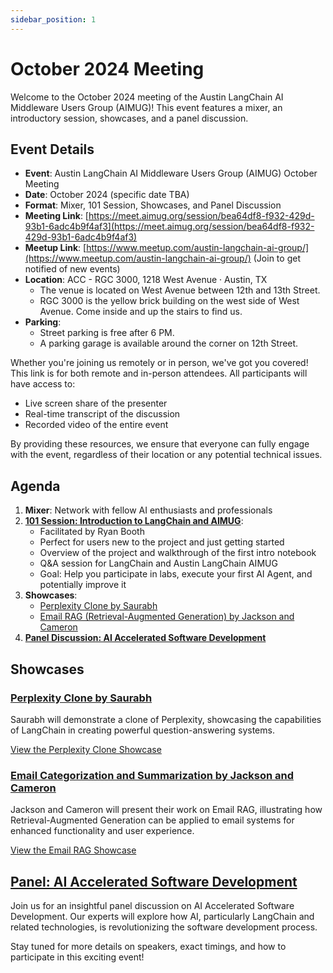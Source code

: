 ```yaml
---
sidebar_position: 1
---
```


# October 2024 Meeting

Welcome to the October 2024 meeting of the Austin LangChain AI Middleware Users Group (AIMUG)! This event features a mixer, an introductory session, showcases, and a panel discussion.

## Event Details

- **Event**: Austin LangChain AI Middleware Users Group (AIMUG) October Meeting
- **Date**: October 2024 (specific date TBA)
- **Format**: Mixer, 101 Session, Showcases, and Panel Discussion
- **Meeting Link**: [https://meet.aimug.org/session/bea64df8-f932-429d-93b1-6adc4b9f4af3](https://meet.aimug.org/session/bea64df8-f932-429d-93b1-6adc4b9f4af3)
- **Meetup Link**: [https://www.meetup.com/austin-langchain-ai-group/](https://www.meetup.com/austin-langchain-ai-group/) (Join to get notified of new events)
- **Location**: ACC - RGC 3000, 1218 West Avenue · Austin, TX
  - The venue is located on West Avenue between 12th and 13th Street.
  - RGC 3000 is the yellow brick building on the west side of West Avenue. Come inside and up the stairs to find us.
- **Parking**: 
  - Street parking is free after 6 PM.
  - A parking garage is available around the corner on 12th Street.

Whether you're joining us remotely or in person, we've got you covered! This link is for both remote and in-person attendees. All participants will have access to:
- Live screen share of the presenter
- Real-time transcript of the discussion
- Recorded video of the entire event

By providing these resources, we ensure that everyone can fully engage with the event, regardless of their location or any potential technical issues.

## Agenda

1. **Mixer**: Network with fellow AI enthusiasts and professionals
2. **[101 Session: Introduction to LangChain and AIMUG](./session.md)**: 
   - Facilitated by Ryan Booth
   - Perfect for users new to the project and just getting started
   - Overview of the project and walkthrough of the first intro notebook
   - Q&A session for LangChain and Austin LangChain AIMUG
   - Goal: Help you participate in labs, execute your first AI Agent, and potentially improve it
3. **Showcases**:
   - [Perplexity Clone by Saurabh](./perplexity-clone-showcase.md)
   - [Email RAG (Retrieval-Augmented Generation) by Jackson and Cameron](./email-rag-showcase.md)
4. **[Panel Discussion: AI Accelerated Software Development](./ai-accelerated-software-development-panel.md)**

## Showcases

### [Perplexity Clone by Saurabh](./perplexity-clone-showcase.md)
Saurabh will demonstrate a clone of Perplexity, showcasing the capabilities of LangChain in creating powerful question-answering systems.

[View the Perplexity Clone Showcase](./perplexity-clone-showcase.md)

### [Email Categorization and Summarization by Jackson and Cameron](./email-rag-showcase.md)
Jackson and Cameron will present their work on Email RAG, illustrating how Retrieval-Augmented Generation can be applied to email systems for enhanced functionality and user experience.

[View the Email RAG Showcase](./email-rag-showcase.md)

## [Panel: AI Accelerated Software Development](./ai-accelerated-software-development-panel.md)

Join us for an insightful panel discussion on AI Accelerated Software Development. Our experts will explore how AI, particularly LangChain and related technologies, is revolutionizing the software development process.

Stay tuned for more details on speakers, exact timings, and how to participate in this exciting event!